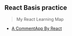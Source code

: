 ## React Basis practice

> My React Learning Map

* [A CommentApp By React](http://nickgo.net/react-basis-practice/hello-app/public/)
